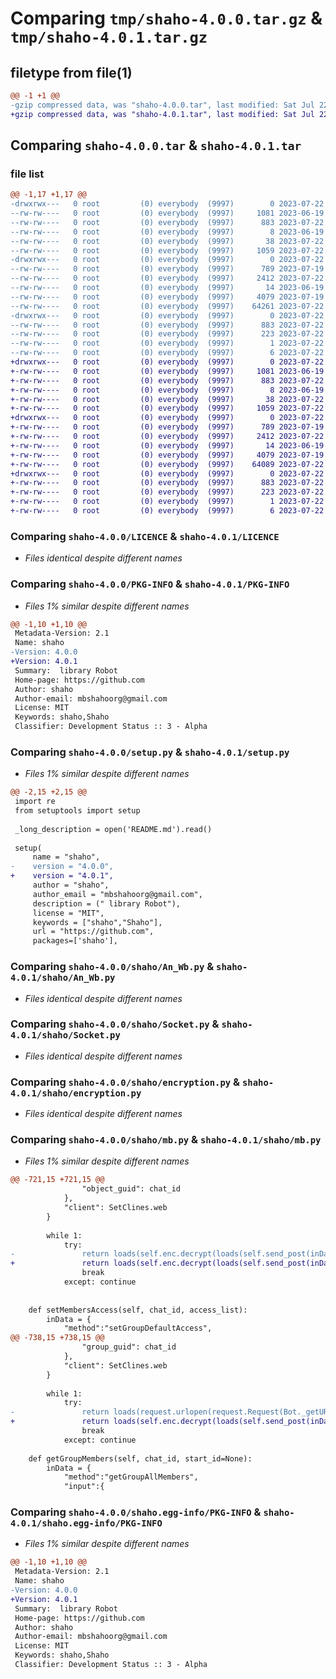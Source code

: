 # Comparing `tmp/shaho-4.0.0.tar.gz` & `tmp/shaho-4.0.1.tar.gz`

## filetype from file(1)

```diff
@@ -1 +1 @@
-gzip compressed data, was "shaho-4.0.0.tar", last modified: Sat Jul 22 11:52:53 2023, max compression
+gzip compressed data, was "shaho-4.0.1.tar", last modified: Sat Jul 22 13:34:01 2023, max compression
```

## Comparing `shaho-4.0.0.tar` & `shaho-4.0.1.tar`

### file list

```diff
@@ -1,17 +1,17 @@
-drwxrwx---   0 root         (0) everybody  (9997)        0 2023-07-22 11:52:52.993393 shaho-4.0.0/
--rw-rw----   0 root         (0) everybody  (9997)     1081 2023-06-19 22:22:31.000000 shaho-4.0.0/LICENCE
--rw-rw----   0 root         (0) everybody  (9997)      883 2023-07-22 11:52:52.973393 shaho-4.0.0/PKG-INFO
--rw-rw----   0 root         (0) everybody  (9997)        8 2023-06-19 22:20:40.000000 shaho-4.0.0/README.md
--rw-rw----   0 root         (0) everybody  (9997)       38 2023-07-22 11:52:52.993393 shaho-4.0.0/setup.cfg
--rw-rw----   0 root         (0) everybody  (9997)     1059 2023-07-22 11:49:07.000000 shaho-4.0.0/setup.py
-drwxrwx---   0 root         (0) everybody  (9997)        0 2023-07-22 11:52:52.803393 shaho-4.0.0/shaho/
--rw-rw----   0 root         (0) everybody  (9997)      789 2023-07-19 14:40:37.000000 shaho-4.0.0/shaho/An_Wb.py
--rw-rw----   0 root         (0) everybody  (9997)     2412 2023-07-22 11:47:25.000000 shaho-4.0.0/shaho/Socket.py
--rw-rw----   0 root         (0) everybody  (9997)       14 2023-06-19 22:14:59.000000 shaho-4.0.0/shaho/__init__.py
--rw-rw----   0 root         (0) everybody  (9997)     4079 2023-07-19 14:40:37.000000 shaho-4.0.0/shaho/encryption.py
--rw-rw----   0 root         (0) everybody  (9997)    64261 2023-07-22 09:46:28.000000 shaho-4.0.0/shaho/mb.py
-drwxrwx---   0 root         (0) everybody  (9997)        0 2023-07-22 11:52:52.943393 shaho-4.0.0/shaho.egg-info/
--rw-rw----   0 root         (0) everybody  (9997)      883 2023-07-22 11:52:52.000000 shaho-4.0.0/shaho.egg-info/PKG-INFO
--rw-rw----   0 root         (0) everybody  (9997)      223 2023-07-22 11:52:52.000000 shaho-4.0.0/shaho.egg-info/SOURCES.txt
--rw-rw----   0 root         (0) everybody  (9997)        1 2023-07-22 11:52:52.000000 shaho-4.0.0/shaho.egg-info/dependency_links.txt
--rw-rw----   0 root         (0) everybody  (9997)        6 2023-07-22 11:52:52.000000 shaho-4.0.0/shaho.egg-info/top_level.txt
+drwxrwx---   0 root         (0) everybody  (9997)        0 2023-07-22 13:34:01.701634 shaho-4.0.1/
+-rw-rw----   0 root         (0) everybody  (9997)     1081 2023-06-19 22:22:31.000000 shaho-4.0.1/LICENCE
+-rw-rw----   0 root         (0) everybody  (9997)      883 2023-07-22 13:34:01.671634 shaho-4.0.1/PKG-INFO
+-rw-rw----   0 root         (0) everybody  (9997)        8 2023-06-19 22:20:40.000000 shaho-4.0.1/README.md
+-rw-rw----   0 root         (0) everybody  (9997)       38 2023-07-22 13:34:01.701634 shaho-4.0.1/setup.cfg
+-rw-rw----   0 root         (0) everybody  (9997)     1059 2023-07-22 13:31:48.000000 shaho-4.0.1/setup.py
+drwxrwx---   0 root         (0) everybody  (9997)        0 2023-07-22 13:34:01.521634 shaho-4.0.1/shaho/
+-rw-rw----   0 root         (0) everybody  (9997)      789 2023-07-19 14:40:37.000000 shaho-4.0.1/shaho/An_Wb.py
+-rw-rw----   0 root         (0) everybody  (9997)     2412 2023-07-22 11:47:25.000000 shaho-4.0.1/shaho/Socket.py
+-rw-rw----   0 root         (0) everybody  (9997)       14 2023-06-19 22:14:59.000000 shaho-4.0.1/shaho/__init__.py
+-rw-rw----   0 root         (0) everybody  (9997)     4079 2023-07-19 14:40:37.000000 shaho-4.0.1/shaho/encryption.py
+-rw-rw----   0 root         (0) everybody  (9997)    64089 2023-07-22 13:30:21.000000 shaho-4.0.1/shaho/mb.py
+drwxrwx---   0 root         (0) everybody  (9997)        0 2023-07-22 13:34:01.651634 shaho-4.0.1/shaho.egg-info/
+-rw-rw----   0 root         (0) everybody  (9997)      883 2023-07-22 13:34:00.000000 shaho-4.0.1/shaho.egg-info/PKG-INFO
+-rw-rw----   0 root         (0) everybody  (9997)      223 2023-07-22 13:34:01.000000 shaho-4.0.1/shaho.egg-info/SOURCES.txt
+-rw-rw----   0 root         (0) everybody  (9997)        1 2023-07-22 13:34:00.000000 shaho-4.0.1/shaho.egg-info/dependency_links.txt
+-rw-rw----   0 root         (0) everybody  (9997)        6 2023-07-22 13:34:00.000000 shaho-4.0.1/shaho.egg-info/top_level.txt
```

### Comparing `shaho-4.0.0/LICENCE` & `shaho-4.0.1/LICENCE`

 * *Files identical despite different names*

### Comparing `shaho-4.0.0/PKG-INFO` & `shaho-4.0.1/PKG-INFO`

 * *Files 1% similar despite different names*

```diff
@@ -1,10 +1,10 @@
 Metadata-Version: 2.1
 Name: shaho
-Version: 4.0.0
+Version: 4.0.1
 Summary:  library Robot
 Home-page: https://github.com
 Author: shaho
 Author-email: mbshahoorg@gmail.com
 License: MIT
 Keywords: shaho,Shaho
 Classifier: Development Status :: 3 - Alpha
```

### Comparing `shaho-4.0.0/setup.py` & `shaho-4.0.1/setup.py`

 * *Files 1% similar despite different names*

```diff
@@ -2,15 +2,15 @@
 import re
 from setuptools import setup
 
 _long_description = open('README.md').read()
 
 setup(
     name = "shaho",
-    version = "4.0.0",
+    version = "4.0.1",
     author = "shaho",
     author_email = "mbshahoorg@gmail.com",
     description = (" library Robot"),
     license = "MIT",
     keywords = ["shaho","Shaho"],
     url = "https://github.com",
     packages=['shaho'],
```

### Comparing `shaho-4.0.0/shaho/An_Wb.py` & `shaho-4.0.1/shaho/An_Wb.py`

 * *Files identical despite different names*

### Comparing `shaho-4.0.0/shaho/Socket.py` & `shaho-4.0.1/shaho/Socket.py`

 * *Files identical despite different names*

### Comparing `shaho-4.0.0/shaho/encryption.py` & `shaho-4.0.1/shaho/encryption.py`

 * *Files identical despite different names*

### Comparing `shaho-4.0.0/shaho/mb.py` & `shaho-4.0.1/shaho/mb.py`

 * *Files 1% similar despite different names*

```diff
@@ -721,15 +721,15 @@
 				"object_guid": chat_id
 			},
 			"client": SetClines.web
 		}
 
 		while 1:
 			try:
-				return loads(self.enc.decrypt(loads(self.send_post(inData))["data_enc"])).get("data").get("messages")
+				return loads(self.enc.decrypt(loads(self.send_post(inData))["data_enc"]))
 				break
 			except: continue
 
 
 	def setMembersAccess(self, chat_id, access_list):
 		inData = {
 			"method":"setGroupDefaultAccess",
@@ -738,15 +738,15 @@
 				"group_guid": chat_id
 			},
 			"client": SetClines.web
 		}
 
 		while 1:
 			try:
-				return loads(request.urlopen(request.Request(Bot._getURL(), data=dumps({"api_version":"5","auth": self.Auth,"data_enc":self.enc.encrypt(dumps(inData))}).encode(), headers={'Content-Type': 'application/json'})).read())
+				return loads(self.enc.decrypt(loads(self.send_post(inData))["data_enc"]))
 				break
 			except: continue
 
 	def getGroupMembers(self, chat_id, start_id=None):
 		inData = {
 			"method":"getGroupAllMembers",
 			"input":{
```

### Comparing `shaho-4.0.0/shaho.egg-info/PKG-INFO` & `shaho-4.0.1/shaho.egg-info/PKG-INFO`

 * *Files 1% similar despite different names*

```diff
@@ -1,10 +1,10 @@
 Metadata-Version: 2.1
 Name: shaho
-Version: 4.0.0
+Version: 4.0.1
 Summary:  library Robot
 Home-page: https://github.com
 Author: shaho
 Author-email: mbshahoorg@gmail.com
 License: MIT
 Keywords: shaho,Shaho
 Classifier: Development Status :: 3 - Alpha
```

